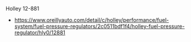 Holley 12-881
- https://www.oreillyauto.com/detail/c/holley/performance/fuel-system/fuel-pressure-regulators/2c0511bdf1f4/holley-fuel-pressure-regulator/hly0/12881
